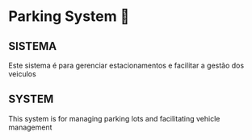 # Parking System 🚗

## SISTEMA
Este sistema é para gerenciar estacionamentos e facilitar a gestão dos veiculos

## SYSTEM
This system is for managing parking lots and facilitating vehicle management
